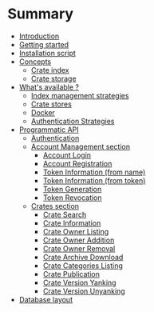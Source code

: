 Summary
=======

- [Introduction](./introduction.md)
- [Getting started](./getting-started.md)
- [Installation script](./installation-script.md)
- [Concepts](./concepts/mod.md)
  - [Crate index](./concepts/crate-index.md)
  - [Crate storage](./concepts/crate-storage.md)
- [What's available ?](./whats-available/mod.md)
  - [Index management strategies](./whats-available/index-management-strategies.md)
  - [Crate stores](./whats-available/crate-stores.md)
  - [Docker](./whats-available/docker.md)
  - [Authentication Strategies](./whats-available/authentication-strategies.md)
- [Programmatic API](./programmatic-api/mod.md)
  - [Authentication](./programmatic-api/authentication.md)
  - [Account Management section](./programmatic-api/account/mod.md)
    - [Account Login](./programmatic-api/account/login/post.md)
    - [Account Registration](./programmatic-api/account/register/post.md)
    - [Token Information (from name)](./programmatic-api/account/tokens/get.md)
    - [Token Information (from token)](./programmatic-api/account/tokens/post.md)
    - [Token Generation](./programmatic-api/account/tokens/put.md)
    - [Token Revocation](./programmatic-api/account/tokens/delete.md)
  - [Crates section](./programmatic-api/crates/mod.md)
    - [Crate Search](./programmatic-api/crates/search/get.md)
    - [Crate Information](./programmatic-api/crates/info/get.md)
    - [Crate Owner Listing](./programmatic-api/crates/owners/get.md)
    - [Crate Owner Addition](./programmatic-api/crates/owners/put.md)
    - [Crate Owner Removal](./programmatic-api/crates/owners/delete.md)
    - [Crate Archive Download](./programmatic-api/crates/download/get.md)
    - [Crate Categories Listing](./programmatic-api/categories/get.md)
    - [Crate Publication](./programmatic-api/crates/publish/put.md)
    - [Crate Version Yanking](./programmatic-api/crates/yank/delete.md)
    - [Crate Version Unyanking](./programmatic-api/crates/unyank/put.md)
- [Database layout](./database-layout.md)
<!-- - [How to extend](./how-to-extend.md) -->
<!-- - [How to contribute](./how-to-contribute.md) -->
